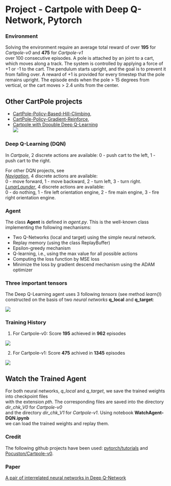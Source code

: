 # Project -  Cartpole with Deep Q-Network,  Pytorch

### Environment

Solving the environment require an average total reward of over **195** for _Cartpole-v0_  and **475** for _Cartpole-v1_    
over 100 consecutive episodes. A pole is attached by an joint to a cart, which moves along a track. The system is controlled by applying a force of +1 or -1 to the cart. The pendulum starts upright, and the goal is to prevent it from falling over. A reward of +1 is provided for every timestep that the pole remains upright. The episode ends when the pole > 15 degrees from vertical, or the cart moves > 2.4 units from the center.

## Other CartPole projects

* [CartPole-Policy-Based-Hill-Climbing](https://github.com/Rafael1s/Deep-Reinforcement-Learning-Algorithms/tree/master/CartPole-Policy-Based-Hill-Climbing),  
* [CartPole-Policy-Gradient-Reinforce](https://github.com/Rafael1s/Deep-Reinforcement-Learning-Algorithms/tree/master/CartPole-Policy-Gradient-Reinforce), 
* [Cartpole with Doouble Deep Q-Learning](https://github.com/Rafael1s/Deep-Reinforcement-Learning-Algorithms/tree/master/Cartpole-Double-Deep-Q-Learning)      
![](images/gif_cartpole.gif)

### Deep Q-Learning (DQN)   

In _Cartpole_, 2 discrete actions are available:  0 - push cart to the left, 1 - push cart to the right.    

For other DQN projects, see    
[_Navigation_](https://github.com/Rafael1s/Deep-Reinforcement-Learning-Algorithms/tree/master/Project-1_Navigation-DQN), 4 discrete actions are available:     
0 - move forward, 1 - move backward, 2 - turn left, 3 - turn right.    
[_LunarLaunder_](https://github.com/Rafael1s/Deep-Reinforcement-Learning-Algorithms/tree/master/LunarLander-v2-DQN), 4 discrete actions are available:  
 0 - do nothing, 1 - fire left orientation engine, 2 - fire main engine,  3 - fire right orientation engine.   

### Agent   

The class **Agent** is defined in _agent.py_. This is the well-known class implementing 
the following mechanisms:

* Two Q-Networks (local and target) using the simple neural network.
* Replay memory (using the class ReplayBuffer)
* Epsilon-greedy mechanism
* Q-learning, i.e., using the max value for all possible actions
* Computing the loss function by MSE loss
* Minimize the loss by gradient descend mechanism using the ADAM optimizer

### Three important tensors

The Deep Q-Learning agent uses 3 following _tensors_ (see method _learn()_)
constructed on the basis of two _neural networks_ **q_local** and **q_target**:

![](images/3_netws_wt_unsq_070_wt_cap.png)

### Training History

1.  For Cartpole-v0: Score **195** achieved in **962** episodes   

![](images/plot_v0_962epis.png)

2.  For Cartpole-v1: Score **475** achived in **1345** episodes   
     
![](images/plot_v1_1345epis.png)


## Watch the Trained Agent   
For both neural networks, _q_local_ and _q_target_, we save the trained weights into checkpoint files      
with the extension _pth_. The corresponding files are saved into the directory _dir_chk_V0_  for _Cartpole-v0_       
and the directory _dir_chk_V1_ for _Cartpole-v1_. Using notebook **WatchAgent-DQN.ipynb**    
we can load the trained weights and replay them.

### Credit
The following github projects have been used: [pytorch/tutorials](https://github.com/pytorch/tutorials/blob/master/intermediate_source/reinforcement_q_learning.py)  and  [Pocuston/Cartpole-v0](https://gist.github.com/Pocuston/13f1a7786648e1e2ff95bfad02a51521).  

### Paper

[A pair of interrelated neural networks in Deep Q-Network](https://towardsdatascience.com/a-pair-of-interrelated-neural-networks-in-dqn-f0f58e09b3c4)




